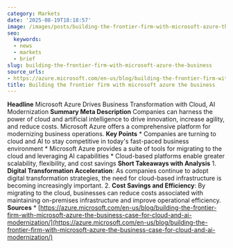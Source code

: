 ```yaml
---
category: Markets
date: '2025-08-19T18:18:57'
image: /images/posts/building-the-frontier-firm-with-microsoft-azure-the-business.png
seo:
  keywords:
  - news
  - markets
  - brief
slug: building-the-frontier-firm-with-microsoft-azure-the-business
source_urls:
- https://azure.microsoft.com/en-us/blog/building-the-frontier-firm-with-microsoft-azure-the-business-case-for-cloud-and-ai-modernization/
title: Building the frontier firm with microsoft azure the business
---
```


**Headline** Microsoft Azure Drives Business Transformation with Cloud, AI Modernization  **Summary Meta Description** Companies can harness the power of cloud and artificial intelligence to drive innovation, increase agility, and reduce costs. Microsoft Azure offers a comprehensive platform for modernizing business operations.  **Key Points**  * Companies are turning to cloud and AI to stay competitive in today's fast-paced business environment * Microsoft Azure provides a suite of tools for migrating to the cloud and leveraging AI capabilities * Cloud-based platforms enable greater scalability, flexibility, and cost savings  **Short Takeaways with Analysis**  1. **Digital Transformation Acceleration**: As companies continue to adopt digital transformation strategies, the need for cloud-based infrastructure is becoming increasingly important. 2. **Cost Savings and Efficiency**: By migrating to the cloud, businesses can reduce costs associated with maintaining on-premises infrastructure and improve operational efficiency.  **Sources** * [https://azure.microsoft.com/en-us/blog/building-the-frontier-firm-with-microsoft-azure-the-business-case-for-cloud-and-ai-modernization/](https://azure.microsoft.com/en-us/blog/building-the-frontier-firm-with-microsoft-azure-the-business-case-for-cloud-and-ai-modernization/)